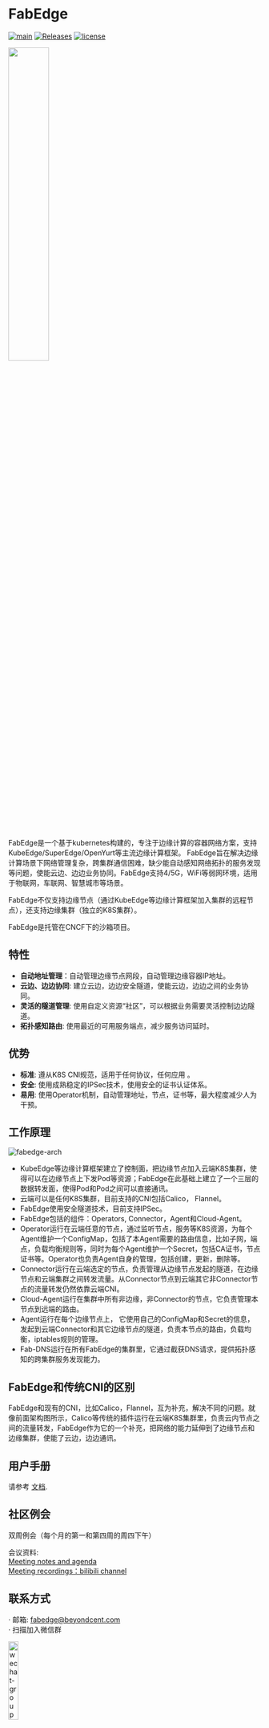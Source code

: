 # FabEdge

[![main](https://github.com/FabEdge/fabedge/actions/workflows/main.yml/badge.svg)](https://github.com/FabEdge/fabedge/actions/workflows/main.yml)
[![Releases](https://img.shields.io/github/release/fabedge/fabedge/all.svg?style=flat-square)](https://github.com/fabedge/fabedge/releases)
[![license](https://img.shields.io/badge/License-Apache%202.0-blue.svg)](https://github.com/FabEdge/fabedge/blob/main/LICENSE)

<img src="https://user-images.githubusercontent.com/88021699/132610524-c5adcbd3-d49a-4de4-94de-dab46d4a2ed5.jpg" width="40%">  

FabEdge是一个基于kubernetes构建的，专注于边缘计算的容器网络方案，支持KubeEdge/SuperEdge/OpenYurt等主流边缘计算框架。 FabEdge旨在解决边缘计算场景下网络管理复杂，跨集群通信困难，缺少能自动感知网络拓扑的服务发现等问题，使能云边、边边业务协同。FabEdge支持4/5G，WiFi等弱网环境，适用于物联网，车联网、智慧城市等场景。

FabEdge不仅支持边缘节点（通过KubeEdge等边缘计算框架加入集群的远程节点），还支持边缘集群（独立的K8S集群）。

FabEdge是托管在CNCF下的沙箱项目。

## 特性

* **自动地址管理**：自动管理边缘节点网段，自动管理边缘容器IP地址。
* **云边、边边协同**: 建立云边，边边安全隧道，使能云边，边边之间的业务协同。  
* **灵活的隧道管理**:  使用自定义资源“社区”，可以根据业务需要灵活控制边边隧道。
* **拓扑感知路由**: 使用最近的可用服务端点，减少服务访问延时。

## 优势

* **标准**: 遵从K8S CNI规范，适用于任何协议，任何应用 。
* **安全**: 使用成熟稳定的IPSec技术，使用安全的证书认证体系。 
* **易用**: 使用Operator机制，自动管理地址，节点，证书等，最大程度减少人为干预。

## 工作原理

<img src="docs/images/FabEdge-Arch.png" alt="fabedge-arch"/>

* KubeEdge等边缘计算框架建立了控制面，把边缘节点加入云端K8S集群，使得可以在边缘节点上下发Pod等资源；FabEdge在此基础上建立了一个三层的数据转发面，使得Pod和Pod之间可以直接通讯。
* 云端可以是任何K8S集群，目前支持的CNI包括Calico， Flannel。
* FabEdge使用安全隧道技术，目前支持IPSec。
* FabEdge包括的组件：Operators, Connector，Agent和Cloud-Agent。
* Operator运行在云端任意的节点，通过监听节点，服务等K8S资源，为每个Agent维护一个ConfigMap，包括了本Agent需要的路由信息，比如子网，端点，负载均衡规则等，同时为每个Agent维护一个Secret，包括CA证书，节点证书等。Operator也负责Agent自身的管理，包括创建，更新，删除等。
* Connector运行在云端选定的节点，负责管理从边缘节点发起的隧道，在边缘节点和云端集群之间转发流量。从Connector节点到云端其它非Connector节点的流量转发仍然依靠云端CNI。
* Cloud-Agent运行在集群中所有非边缘，非Connector的节点，它负责管理本节点到远端的路由。  
* Agent运行在每个边缘节点上， 它使用自己的ConfigMap和Secret的信息，发起到云端Connector和其它边缘节点的隧道，负责本节点的路由，负载均衡，iptables规则的管理。
* Fab-DNS运行在所有FabEdge的集群里，它通过截获DNS请求，提供拓扑感知的跨集群服务发现能力。

## FabEdge和传统CNI的区别 

FabEdge和现有的CNI，比如Calico，Flannel，互为补充，解决不同的问题。就像前面架构图所示，Calico等传统的插件运行在云端K8S集群里，负责云内节点之间的流量转发，FabEdge作为它的一个补充，把网络的能力延伸到了边缘节点和边缘集群，使能了云边，边边通讯。

## 用户手册

请参考 [文档](docs/).

## 社区例会

双周例会（每个月的第一和第四周的周四下午） 

会议资料:  
[Meeting notes and agenda](https://shimo.im/docs/Wwt9TdGqgVvpDHJt)    
[Meeting recordings：bilibili channel](https://space.bilibili.com/524926244?spm_id_from=333.1007.0.0)  

## 联系方式

· 邮箱: fabedge@beyondcent.com  
· 扫描加入微信群

<img src="docs/images/wechat-group-qr-code.jpg" alt="wechat-group" style="width: 20%"/>

## 软件许可
FabEdge遵循Apache 2.0 许可。
